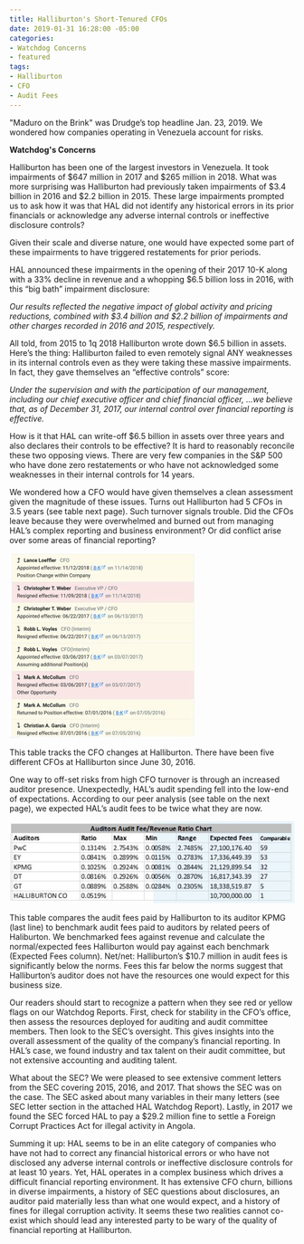 ```yaml
---
title: Halliburton's Short-Tenured CFOs
date: 2019-01-31 16:28:00 -05:00
categories:
- Watchdog Concerns
- featured
tags:
- Halliburton
- CFO
- Audit Fees
---
```


"Maduro on the Brink" was Drudge’s top headline Jan. 23, 2019. We wondered how companies operating in Venezuela account for risks.

**Watchdog's Concerns**

Halliburton has been one of the largest investors in Venezuela.  It took impairments of $647 million in 2017 and $265 million in 2018.  What was more surprising was Halliburton had previously taken impairments of $3.4 billion in 2016 and $2.2 billion in 2015. These large impairments prompted us to ask how it was that HAL did not identify any historical errors in its prior financials or acknowledge any adverse internal controls or ineffective disclosure controls?

Given their scale and diverse nature, one would have expected some part of these impairments to have triggered restatements for prior periods.

HAL announced these impairments in the opening of their 2017 10-K along with a 33% decline in revenue and a whopping $6.5 billion loss in 2016, with this “big bath” impairment disclosure:

*Our results reflected the negative impact of global activity and pricing reductions, combined with $3.4 billion and $2.2 billion of impairments and other charges recorded in 2016 and 2015, respectively.*

All told, from 2015 to 1q 2018 Halliburton wrote down $6.5 billion in assets.  Here’s the thing:  Halliburton failed to even remotely signal ANY weaknesses in its internal controls even as they were taking these massive impairments.  In fact, they gave themselves an “effective controls” score:

*Under the supervision and with the participation of our management, including our chief executive officer and chief financial officer, ...we believe that, as of December 31, 2017, our internal control over financial reporting is effective.*

How is it that HAL can write-off $6.5 billion in assets over three years and also declares their controls to be effective?  It is hard to reasonably reconcile these two opposing views. There are very few companies in the S&P 500 who have done zero restatements or who have not acknowledged some weaknesses in their internal controls for 14 years.

We wondered how a CFO would have given themselves a clean assessment given the magnitude of these issues.  Turns out Halliburton had 5 CFOs in 3.5 years (see table next page).  Such turnover signals trouble.  Did the CFOs leave because they were overwhelmed and burned out from managing HAL’s complex reporting and business environment?  Or did conflict arise over some areas of financial reporting?

![Watchdog Concerns - Halliburton - CFO Turnover.JPG](/uploads/Watchdog%20Concerns%20-%20Halliburton%20-%20CFO%20Turnover.JPG)

This table tracks the CFO changes at Halliburton.  There have been five different CFOs at Halliburton since June 30, 2016.

One way to off-set risks from high CFO turnover is   through an increased auditor presence.  Unexpectedly, HAL’s audit spending fell into the low-end of expectations.  According to our peer analysis (see table on the next page), we expected HAL’s audit fees to be twice what they are now.

![Watchdog Concerns - Halliburton - Audit Fees.JPG](/uploads/Watchdog%20Concerns%20-%20Halliburton%20-%20Audit%20Fees.JPG)

This table compares the audit fees paid by Halliburton to its auditor KPMG (last line) to benchmark audit fees paid to auditors by related peers of Haliburton.  We benchmarked fees against revenue and calculate the normal/expected fees Halliburton would pay against each benchmark (Expected Fees column).  Net/net:  Halliburton’s $10.7 million in audit fees is significantly below the norms.  Fees this far below the norms suggest that Halliburton’s auditor does not have the resources one would expect for this business size.

Our readers should start to recognize a pattern when they see red or yellow flags on our Watchdog Reports. First, check for stability in the CFO’s office, then assess the resources deployed for auditing and audit committee members.  Then look to the SEC’s oversight.  This gives insights into the overall assessment of the quality of the company’s financial reporting.   In HAL’s case, we found industry and tax talent on their audit committee, but not extensive accounting and auditing talent.

What about the SEC?  We were pleased to see extensive comment letters from the SEC covering 2015, 2016, and 2017.  That shows the SEC was on the case.  The SEC asked about many variables in their many letters (see SEC letter section in the attached HAL Watchdog Report). Lastly, in 2017 we found the SEC forced HAL to pay a $29.2 million fine to settle a Foreign Corrupt Practices Act for illegal activity in Angola.

Summing it up: HAL seems to be in an elite category of companies who have not had to correct any financial historical errors or who have not disclosed any adverse internal controls or ineffective disclosure controls for at least 10 years.  Yet, HAL operates in a complex business which drives a difficult financial reporting environment.  It has extensive CFO churn, billions in diverse impairments, a history of SEC questions about disclosures, an auditor paid materially less than what one would expect, and a history of fines for illegal corruption activity.   It seems these two realities cannot co-exist which should lead any interested party to be wary of the quality of financial reporting at Halliburton.